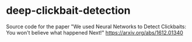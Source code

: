 # deep-clickbait-detection
Source code for the paper "We used Neural Networks to Detect Clickbaits: You won't believe what happened Next!" https://arxiv.org/abs/1612.01340
